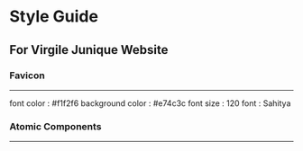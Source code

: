 # Style Guide
## For Virgile Junique Website

### Favicon
---
font color : #f1f2f6
background color : #e74c3c
font size : 120
font : Sahitya

### Atomic Components
---

